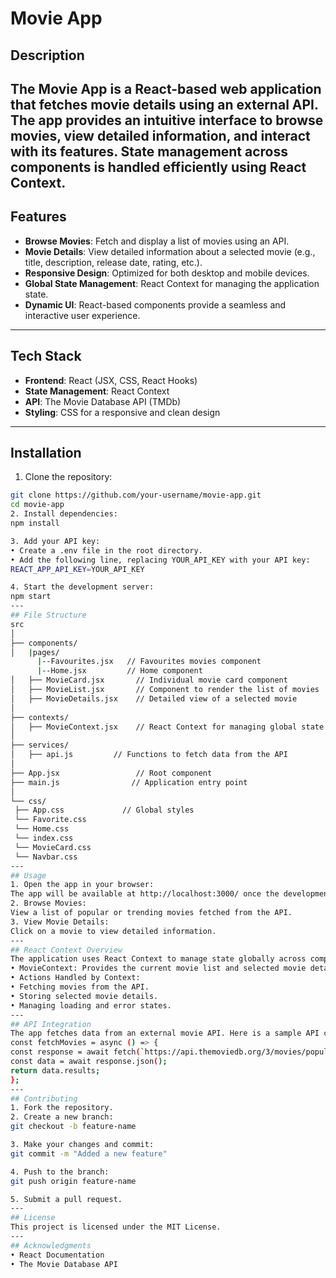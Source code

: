 # Movie App
## Description  
The **Movie App** is a React-based web application that fetches movie details using an external API. The app provides an intuitive interface to browse movies, view detailed information, and interact with its features. State management across components is handled efficiently using React Context.
---
## Features  
- **Browse Movies**: Fetch and display a list of movies using an API.  
- **Movie Details**: View detailed information about a selected movie (e.g., title, description, release date, rating, etc.).  
- **Responsive Design**: Optimized for both desktop and mobile devices.  
- **Global State Management**: React Context for managing the application state.  
- **Dynamic UI**: React-based components provide a seamless and interactive user experience.  
---
## Tech Stack  
- **Frontend**: React (JSX, CSS, React Hooks)  
- **State Management**: React Context  
- **API**: The Movie Database API (TMDb)  
- **Styling**: CSS for a responsive and clean design  
---
## Installation  
1. Clone the repository:  
  ```bash
  git clone https://github.com/your-username/movie-app.git
  cd movie-app
2. Install dependencies:
npm install

3. Add your API key:
• Create a .env file in the root directory.
• Add the following line, replacing YOUR_API_KEY with your API key:
REACT_APP_API_KEY=YOUR_API_KEY

4. Start the development server:
npm start
---
## File Structure
src  
│  
├── components/  
│   |pages/
        |--Favourites.jsx   // Favourites movies component
        |--Home.jsx         // Home component
│   ├── MovieCard.jsx       // Individual movie card component  
│   ├── MovieList.jsx       // Component to render the list of movies  
│   ├── MovieDetails.jsx    // Detailed view of a selected movie  
│  
├── contexts/  
│   ├── MovieContext.jsx    // React Context for managing global state  
│  
├── services/  
│   ├── api.js         // Functions to fetch data from the API  
│  
├── App.jsx                 // Root component  
├── main.js                // Application entry point  
│  
└── css/  
   ├── App.css             // Global styles  
   └── Favorite.css        
   └── Home.css
   └── index.css
   └── MovieCard.css
   └── Navbar.css
---
## Usage
1. Open the app in your browser:
The app will be available at http://localhost:3000/ once the development server is running.
2. Browse Movies:
View a list of popular or trending movies fetched from the API.
3. View Movie Details:
Click on a movie to view detailed information.
---
## React Context Overview
The application uses React Context to manage state globally across components:
• MovieContext: Provides the current movie list and selected movie details to all components.
• Actions Handled by Context:
• Fetching movies from the API.
• Storing selected movie details.
• Managing loading and error states.
---
## API Integration
The app fetches data from an external movie API. Here is a sample API call:
const fetchMovies = async () => {
 const response = await fetch(`https://api.themoviedb.org/3/movies/popular?api_key=${process.env.REACT_APP_API_KEY}`);
 const data = await response.json();
 return data.results;
};
---
## Contributing
1. Fork the repository.
2. Create a new branch:
git checkout -b feature-name

3. Make your changes and commit:
git commit -m "Added a new feature"  

4. Push to the branch:
git push origin feature-name

5. Submit a pull request.
---
## License
This project is licensed under the MIT License.
---
## Acknowledgments
• React Documentation
• The Movie Database API